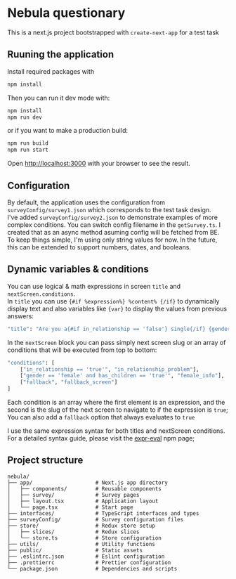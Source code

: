 # Nebula questionary

This is a next.js project bootstrapped with `create-next-app` for a test task

## Ruuning the application

Install required packages with 
```bash
npm install
```
Then you can run it dev mode with:

```bash
npm install
npm run dev
```
or if you want to make a production build: 

```bash
npm run build
npm run start
```

Open [http://localhost:3000](http://localhost:3000) with your browser to see the result.

## Configuration

By default, the application uses the configuration from `surveyConfig/survey1.json` which corresponds to the test task design.  
I've added `surveyConfig/survey2.json` to demonstrate examples of more complex conditions. 
You can switch config filename in the `getSurvey.ts`. I created that as an async method asuming config will be fetched from BE.  
To keep things simple, I'm using only string values for now. In the future, this can be extended to support numbers, dates, and booleans.

## Dynamic variables & conditions

You can use logical & math expressions in screen `title` and `nextScreen.conditions`.  
In `title` you can use `{#if %expression%} %content% {/if}` to dynamically display text and also variables like `{var}` to display the values from previous answers:
```bash
"title": "Are you a{#if in_relationship == 'false'} single{/if} {gender} parent?",
```
In the `nextScreen` block you can pass simply next screen slug or an array of conditions that will be executed from top to bottom: 
```bash
"conditions": [
    ["in_relationship == 'true'", "in_relationship_problem"],
    ["gender == 'female' and has_children == 'true'", "female_info"],
    ["fallback", "fallback_screen"]
]
```
Each condition is an array where the first element is an expression, and the second is the slug of the next screen to navigate to if the expression is `true`;
You can also add a `fallback` option that always evaluates to `true`

I use the same expression syntax for both titles and nextScreen conditions. For a detailed syntax guide, please visit the [expr-eval](https://www.npmjs.com/package/expr-eval#expression-syntax) npm page;

## Project structure
```
nebula/
├── app/                    # Next.js app directory
│   ├── components/         # Reusable components
│   ├── survey/             # Survey pages
│   ├── layout.tsx          # Application layout
│   └── page.tsx            # Start page
├── interfaces/             # TypeScript interfaces and types
├── surveyConfig/           # Survey configuration files
├── store/                  # Redux store setup
│   ├── slices/             # Redux slices
│   └── store.ts            # Store configuration
├── utils/                  # Utility functions
├── public/                 # Static assets
├── .eslintrc.json          # Eslint configuration
├── .prettierrc             # Prettier configuration
└── package.json            # Dependencies and scripts
```
